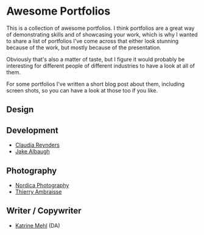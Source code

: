 # Awesome Portfolios

This is a collection of awesome portfolios. I think portfolios are a great way of demonstrating skills and of showcasing your work, which is why I wanted to share a list of portfolios I've come across that either look stunning because of the work, but mostly because of the presentation.

Obviously that's also a matter of taste, but I figure it would probably be interesting for different people of different industries to have a look at all of them.

For some portfolios I've written a short blog post about them, including screen shots, so you can have a look at those too if you like.

## Design

## Development
* [Claudia Reynders](http://mangamaui.com/)
* [Jake Albaugh](http://jakealbaugh.com/)

## Photography
* [Nordica Photography](http://nordicaphotography.com/)
* [Thierry Ambraisse](http://www.hellothierry.com)

## Writer / Copywriter
* [Katrine Mehl](http://www.katrinemehl.com/) (DA)
